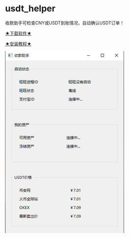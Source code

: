 # usdt_helper
收款助手可检查CNY或USDT到账情况，自动确认USDT订单！
<br>

[★下载软件★](https://github.com/chainbank9/usdt_helper/releases)
<br>

[★安装教程★](收款助手安装教程.md)
<br>

![alt 收款助手](usdt_helper.png "收款助手")
